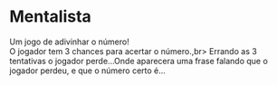 # Mentalista<br>
Um jogo de adivinhar o número!<br>
O jogador tem 3 chances para acertar o número.,br>
Errando as 3 tentativas o jogador perde...Onde aparecera uma frase falando que o jogador perdeu, e que o número certo é...
